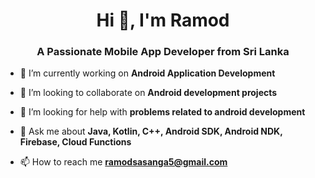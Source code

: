 <h1 align="center">Hi 👋, I'm Ramod</h1>
<h3 align="center">A Passionate Mobile App Developer from Sri Lanka</h3>

- 🔭 I’m currently working on **Android Application Development**

- 👯 I’m looking to collaborate on **Android development projects**

- 🤝 I’m looking for help with **problems related to android development**

- 💬 Ask me about **Java, Kotlin, C++, Android SDK, Android NDK, Firebase, Cloud Functions**

- 📫 How to reach me **ramodsasanga5@gmail.com**

